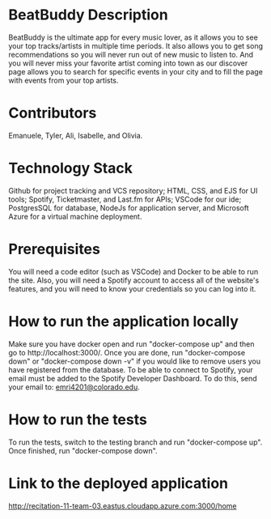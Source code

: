 # BeatBuddy Description
BeatBuddy is the ultimate app for every music lover, as it allows you to see your top tracks/artists in multiple time periods. It also allows you to get song recommendations so you will never run out of new music to listen to. And you will never miss your favorite artist coming into town as our discover page allows you to search for specific events in your city and to fill the page with events from your top artists.

# Contributors
Emanuele, Tyler, Ali, Isabelle, and Olivia.

# Technology Stack
Github for project tracking and VCS repository; HTML, CSS, and EJS for UI tools; Spotify, Ticketmaster, and Last.fm for APIs; VSCode for our ide; PostgresSQL for database, NodeJs for application server, and Microsoft Azure for a virtual machine deployment.

# Prerequisites
You will need a code editor (such as VSCode) and Docker to be able to run the site. Also, you will need a Spotify account to access all of the website's features, and you will need to know your credentials so you can log into it.

# How to run the application locally
Make sure you have docker open and run "docker-compose up" and then go to http://localhost:3000/. Once you are done, run "docker-compose down" or "docker-compose down -v" if you would like to remove users you have registered from the database. To be able to connect to Spotify, your email must be added to the Spotify Developer Dashboard. To do this, send your email to: emri4201@colorado.edu.

# How to run the tests
To run the tests, switch to the testing branch and run "docker-compose up". Once finished, run "docker-compose down".

# Link to the deployed application
http://recitation-11-team-03.eastus.cloudapp.azure.com:3000/home
